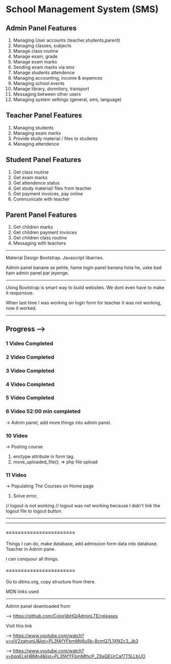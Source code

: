 # School Management System (SMS)

## Admin Panel Features

1.  Managing User accounts (teacher,students,parent)
2.  Managing classes, subjects
3.  Manage class routine
4.  Manage exam, grade
5.  Manage exam marks
6.  Sending exam marks via sms
7.  Manage students attendence
8.  Managing accounting, income & expences
9.  Managing school events
10. Manage library, dormitory, transport
11. Messaging between other users
12. Managing system settings (general, sms, language)

## Teacher Panel Features

1.  Managing students
2.  Managing exam marks
3.  Provide study material / files to students
4.  Managing attendence

## Student Panel Features

1.  Get class routine
2.  Get exam marks
3.  Get attendence status
4.  Get study material/ files from teacher
5.  Get payment invoices, pay online
6.  Communicate with teacher

## Parent Panel Features

1.  Get children marks
2.  Get children payment invoices
3.  Get children class routine
4.  Messaging with teachers

---

Material Design Bootstrap.
Javascript libarries.

Admin panel banane se pehle, hame login panel banana hota he, uske bad ham admin panel par jeyenge.

---

Using Bootstrap is smart way to build websites.
We dont even have to make it responsive.

When last time I was working on login form for teacher it was not working, now it worked.

---

## Progress -->

### 1 Video Completed

### 2 Video Completed

### 3 Video Completed

### 4 Video Completed

### 5 Video Completed

### 6 Video 52:00 min completed

-> Admin panel, add more things into admin panel.

### 10 Video

-> Posting course

1. enctype attribute in form tag.
2. move_uploaded_file(); => php file upload

### 11 Video

-> Populating The Courses on Home page

1. Solve error,

// logout is not working
// logout was not working because I didn't link the logout file to logout button.

---

---

#### =======================

Things I can do, make database, add admission form data into database.
Teacher in Admin pane.

I can conquour all things.

#### =======================

Go to ditms.org, copy structure from there.

MDN links used

<!-- https://mdbootstrap.com/docs/standard/getting-started/installation/ -->

---

<!-- <script type="text/javascript" src="node_modules/mdbootstrap/js/jquery.min.js"></script> -->
<!-- <script type="text/javascript" src="node_modules/mdbootstrap/js/popper.min.js"></script>
<script type="text/javascript" src="node_modules/mdbootstrap/js/bootstrap.min.js"></script>
<script type="text/javascript" src="node_modules/mdbootstrap/js/mdb.min.js"></script> -->

Admin panel downloaded from

--> https://github.com/ColorlibHQ/AdminLTE/releases

Visit this link

--> https://www.youtube.com/watch?v=vlV2zatrunU&list=PL3fAfYFbmMtj6u5b-8cmQ7L1XNZc3_Jb3

--> https://www.youtube.com/watch?v=bqqELkHBMn4&list=PL3fAfYFbmMthcP_Z8aQEUrCaf7T5LLbUO
